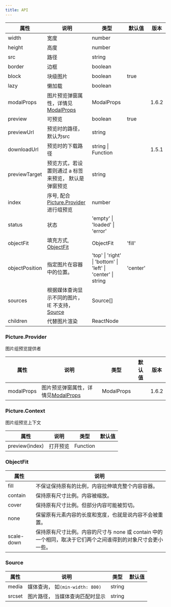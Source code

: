 ```yaml
---
title: API
---
```


| 属性 | 说明 | 类型 | 默认值 | 版本 |
| --- | --- | --- | --- | --- |
| width | 宽度 | number |  |  |
| height | 高度 | number |  |  |
| src | 路径 | string |  |  |
| border | 边框 | boolean |  |  |
| block | 块级图片 | boolean | true |  |
| lazy | 懒加载 | boolean |  |  |
| modalProps | 图片预览弹窗属性，详情见[ModalProps](/en/procmp/feedback/modal) | ModalProps |  | 1.6.2 |
| preview | 可预览 | boolean | true |  |
| previewUrl | 预览时的路径， 默认为src | string |  |  |
| downloadUrl | 预览时的下载路径 | string \| Function |  | 1.5.1 |
| previewTarget | 预览方式，若设置则通过 a 标签来预览， 默认是弹窗预览 | string |  |  |
| index | 序号, 配合[Picture.Provider](#pictureprovider)进行组预览 | number |  |  |
| status | 状态 | 'empty' \| 'loaded' \| 'error' |  |  |
| objectFit | 填充方式, [ObjectFit](#objectfit) | ObjectFit | 'fill' |  |
| objectPosition | 指定图片在容器中的位置。 | 'top' \| 'right' \| 'bottom' \| 'left' \| 'center' \| string | 'center' |  |
| sources | 根据媒体查询显示不同的图片，IE 不支持，[Source](#source) | Source[] |   |  |
| children | 代替图片渲染 | ReactNode |   |  |

### Picture.Provider

图片组预览提供者

| 属性 | 说明 | 类型 | 默认值 | 版本 |
| --- | --- | --- | --- | --- |
| modalProps | 图片预览弹窗属性，详情见[ModalProps](/en/procmp/feedback/modal) | ModalProps |  | 1.6.2 |

### Picture.Context

图片组预览上下文

| 属性 | 说明 | 类型 | 默认值 |
| --- | --- | --- | --- |
| preview(index) | 打开预览 | Function |  |

### ObjectFit

| 属性 | 说明  | 
| --- | --- | 
| fill | 不保证保持原有的比例，内容拉伸填充整个内容容器。 | 
| contain | 保持原有尺寸比例。内容被缩放。 | 
| cover | 保持原有尺寸比例。但部分内容可能被剪切。 | 
| none | 保留原有元素内容的长度和宽度，也就是说内容不会被重置。 | 
| scale-down | 保持原有尺寸比例。内容的尺寸与 none 或 contain 中的一个相同，取决于它们两个之间谁得到的对象尺寸会更小一些。 | 

### Source

| 属性 | 说明 | 类型 | 默认值 |
| --- | --- | --- | --- |
| media | 媒体查询， 如`(min-width: 800)` | string |  |
| srcset | 图片路径， 当媒体查询匹配时显示 | string |  |
